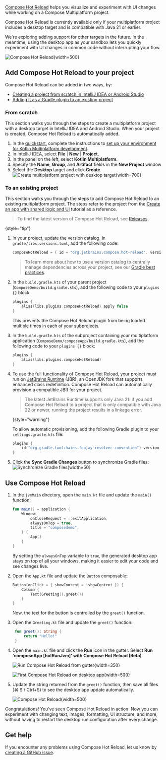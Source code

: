 [//]: # (title: Compose Hot Reload)

<primary-label ref="beta"/>

[Compose Hot Reload](https://github.com/JetBrains/compose-hot-reload) helps you visualize and experiment with UI changes while working on a Compose Multiplatform project.

Compose Hot Reload is currently available only if your multiplatform project includes a desktop target
and is compatible with Java 21 or earlier. 

We're exploring adding support for other targets in the future. In the meantime, using the desktop app as your sandbox
lets you quickly experiment with UI changes in common code without interrupting your flow.

![Compose Hot Reload](compose-hot-reload.gif){width=500}

## Add Compose Hot Reload to your project

Compose Hot Reload can be added in two ways, by:

* [Creating a project from scratch in IntelliJ IDEA or Android Studio](#from-scratch)
* [Adding it as a Gradle plugin  to an existing project](#to-an-existing-project)

### From scratch

This section walks you through the steps to create a multiplatform project with a desktop target in IntelliJ IDEA and
Android Studio. When your project is created, Compose Hot Reload is automatically added.

1. In the [quickstart](quickstart.md), complete the instructions to [set up your environment for Kotlin Multiplatform development](quickstart.md#set-up-the-environment).
2. In IntelliJ IDEA, select **File** | **New** | **Project**.
3. In the panel on the left, select **Kotlin Multiplatform**.
4. Specify the **Name**, **Group**, and **Artifact** fields in the **New Project** window
5. Select the **Desktop** target and click **Create**.
   ![Create multiplatform project with desktop target](create-desktop-project.png){width=700}

### To an existing project

This section walks you through the steps to add Compose Hot Reload to an existing multiplatform project. The steps refer
to the project from the [Create an app with shared logic and UI](compose-multiplatform-create-first-app.md) tutorial as a reference.

> To find the latest version of Compose Hot Reload, see [Releases](https://github.com/JetBrains/compose-hot-reload/releases).
> 
{style="tip"}

1. In your project, update the version catalog. In `gradle/libs.versions.toml`, add the following code:
   ```kotlin
   composeHotReload = { id = "org.jetbrains.compose.hot-reload", version.ref = "composeHotReload"}
   ```

   > To learn more about how to use a version catalog to centrally manage dependencies across your project, see our [Gradle best practices](https://kotlinlang.org/gradle-best-practices.html).

2. In the `build.gradle.kts` of your parent project (`ComposeDemo/build.gradle.kts`), add the following code to your `plugins {}` block:
   ```kotlin
   plugins {
       alias(libs.plugins.composeHotReload) apply false
   }
   ```
   This prevents the Compose Hot Reload plugin from being loaded multiple times in each of your subprojects.

3. In the `build.gradle.kts` of the subproject containing your multiplatform application (`ComposeDemo/composeApp/build.gradle.kts`), add the following code to your `plugins {}` block:
   ```kotlin
   plugins { 
       alias(libs.plugins.composeHotReload)
   }
   ```

4. To use the full functionality of Compose Hot Reload, your project must run on [JetBrains Runtime](https://github.com/JetBrains/JetBrainsRuntime)
   (JBR), an OpenJDK fork that supports enhanced class redefinition.
   Compose Hot Reload can automatically provision a compatible JBR for your project.

   > The latest JetBrains Runtime supports only Java 21:
   > if you add Compose Hot Reload to a project that is only compatible with Java 22 or newer,
   > running the project results in a linkage error.
   > 
   {style="warning"}

   To allow automatic provisioning, add the following Gradle plugin to your `settings.gradle.kts` file:

   ```kotlin
   plugins {
       id("org.gradle.toolchains.foojay-resolver-convention") version "%foojayResolverConventionVersion%"
   }
   ```

5. Click the **Sync Gradle Changes** button to synchronize Gradle files: ![Synchronize Gradle files](gradle-sync.png){width=50}

## Use Compose Hot Reload

1. In the `jvmMain` directory, open the `main.kt` file and update the `main()` function:
   ```kotlin
   fun main() = application {
       Window(
           onCloseRequest = ::exitApplication,
           alwaysOnTop = true,
           title = "composedemo",
       ) {
           App()
       }
   }
   ```
   By setting the `alwaysOnTop` variable to `true`, the generated desktop app stays on top of all your windows, making it easier
   to edit your code and see changes live.

2. Open the `App.kt` file and update the `Button` composable:
   ```kotlin
   Button(onClick = { showContent = !showContent }) {
       Column {
           Text(Greeting().greet())
       }
   }
   ```
   Now, the text for the button is controlled by the `greet()` function.

3. Open the `Greeting.kt` file and update the `greet()` function:
   ```kotlin
    fun greet(): String {
        return "Hello!"
    }
   ```

4.  Open the `main.kt` file and click the **Run** icon in the gutter. 
    Select **Run 'composeApp [hotRunJvm]' with Compose Hot Reload (Beta)**.

    ![Run Compose Hot Reload from gutter](compose-hot-reload-gutter-run.png){width=350}

    ![First Compose Hot Reload on desktop app](compose-hot-reload-hello.png){width=500}

5. Update the string returned from the `greet()` function, then save all files (<shortcut>⌘ S</shortcut> / <shortcut>Ctrl+S</shortcut>)
   to see the desktop app update automatically.

   ![Compose Hot Reload](compose-hot-reload.gif){width=500}

Congratulations! You've seen Compose Hot Reload in action. Now you can experiment with changing text, images, formatting, 
UI structure, and more, without having to restart the desktop run configuration after every change.

## Get help

If you encounter any problems using Compose Hot Reload, let us know by [creating a GitHub issue](https://github.com/JetBrains/compose-hot-reload/issues).